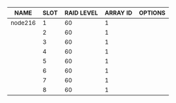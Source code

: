 | <sub>NAME</sub> | <sub>SLOT</sub> | <sub>RAID LEVEL</sub> | <sub>ARRAY ID</sub> | <sub>OPTIONS</sub> |
| ---- | ---- | ---------- | -------- | ------- |
| <sub>node216</sub> | <sub>1</sub> | <sub>60</sub> | <sub>1</sub> | <sub></sub> |
| <sub></sub> | <sub>2</sub> | <sub>60</sub> | <sub>1</sub> | <sub></sub> |
| <sub></sub> | <sub>3</sub> | <sub>60</sub> | <sub>1</sub> | <sub></sub> |
| <sub></sub> | <sub>4</sub> | <sub>60</sub> | <sub>1</sub> | <sub></sub> |
| <sub></sub> | <sub>5</sub> | <sub>60</sub> | <sub>1</sub> | <sub></sub> |
| <sub></sub> | <sub>6</sub> | <sub>60</sub> | <sub>1</sub> | <sub></sub> |
| <sub></sub> | <sub>7</sub> | <sub>60</sub> | <sub>1</sub> | <sub></sub> |
| <sub></sub> | <sub>8</sub> | <sub>60</sub> | <sub>1</sub> | <sub></sub> |
